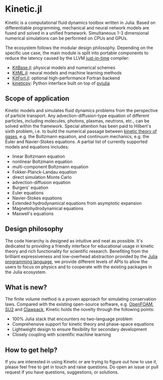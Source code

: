 # Kinetic.jl

Kinetic is a computational fluid dynamics toolbox written in Julia. Based on differentiable programming, mechanical and neural network models are fused and solved in a unified framework. Simultaneous 1-3 dimensional numerical simulations can be performed on CPUs and GPUs.

The ecosystem follows the modular design philosophy. Depending on the specific use case, the main module is split into portable components to reduce the latency caused by the LLVM [just-in-time](https://llvm.org/docs/tutorial/index.html#building-a-jit-in-llvm) compiler:
- [KitBase.jl](https://github.com/vavrines/KitBase.jl): physical models and numerical schemes
- [KitML.jl](https://github.com/vavrines/KitML.jl): neural models and machine learning methods
- [KitFort.jl](https://github.com/vavrines/KitFort.jl): optional high-performance Fortran backend
- [kineticpy](https://github.com/vavrines/kineticpy): Python interface built on top of [pyjulia](https://github.com/JuliaPy/pyjulia)

## Scope of application

Kinetic models and simulates fluid dynamics problems from the perspective of particle transport.
Any advection-diffusion-type equation of different particles, including molecules, photons, plasmas, neutrons, etc., can be solved within the framework. 
Special attention has been paid to Hilbert's sixth problem, i.e. to build the numerical passage between [kinetic theory of gases](https://en.wikipedia.org/wiki/Kinetic_theory_of_gases), e.g. the Boltzmann equation, and continuum mechanics, e.g. the Euler and Navier-Stokes equations. A partial list of currently supported models and equations includes:
- linear Boltzmann equation
- nonlinear Boltzmann equation
- multi-component Boltzmann equation
- Fokker-Planck-Landau equation
- direct simulation Monte Carlo
- advection-diffusion equation
- Burgers' equation
- Euler equations
- Navier-Stokes equations
- Extended hydrodynamical equations from asymptotic expansion
- Magnetohydrodynamical equations
- Maxwell's equations

## Design philosophy

The code hierarchy is designed as intuitive and neat as possible.
It's dedicated to providing a friendly interface for educational usage in kinetic theory and rich functionality for scientific research.
Benefiting from the brilliant expressiveness and low-overhead abstraction provided by the [Julia programming language](https://julialang.org/), 
we provide different levels of APIs to allow the users to focus on physics and to cooperate with the existing packages in the Julia ecosystem.

## What is new?

The finite volume method is a proven approach for simulating conservation laws.
Compared with the existing open-source software, e.g. [OpenFOAM](https://openfoam.org/), [SU2](https://su2code.github.io/) and [Clawpack](https://www.clawpack.org/), 
Kinetic holds the novelty through the following points:
- 100% Julia stack that encounters no two-language problem
- Comprehensive support for kinetic theory and phase-space equations
- Lightweight design to ensure flexibility for secondary development
- Closely coupling with scientific machine learning

## How to get help?

If you are interested in using Kinetic or are trying to figure out how to use it, please feel free to get in touch and raise questions.
Do open an issue or pull request if you have questions, suggestions, or solutions.
